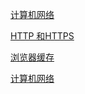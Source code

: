 [计算机网络](./计算机网络/README.md)

[HTTP 和HTTPS](./HTTP%20和HTTPS/HTTP和HTTPS.md)

[浏览器缓存](./http缓存/README.md)

[计算机网络](./计算机网络/README.md)
